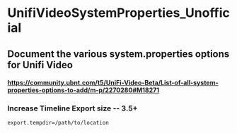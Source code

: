 # UnifiVideoSystemProperties_Unofficial
## Document the various system.properties options for Unifi Video
#### https://community.ubnt.com/t5/UniFi-Video-Beta/List-of-all-system-properties-options-to-add/m-p/2270280#M18271




### Increase Timeline Export size -- 3.5+

```
export.tempdir=/path/to/location
```


